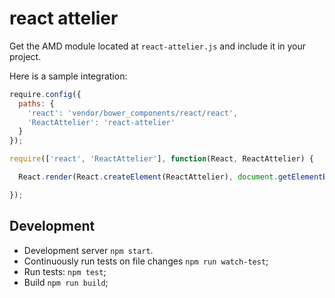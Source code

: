 # react attelier

Get the AMD module located at `react-attelier.js` and include it in your project.

Here is a sample integration:

```js
require.config({
  paths: {
    'react': 'vendor/bower_components/react/react',
    'ReactAttelier': 'react-attelier'
  }
});

require(['react', 'ReactAttelier'], function(React, ReactAttelier) {

  React.render(React.createElement(ReactAttelier), document.getElementById('widget-container'));

});
```

## Development

* Development server `npm start`.
* Continuously run tests on file changes `npm run watch-test`;
* Run tests: `npm test`;
* Build `npm run build`;
